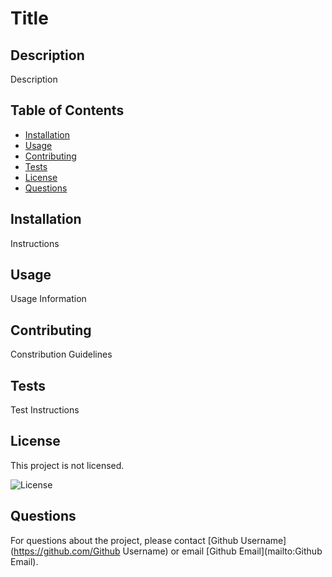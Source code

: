 
  # Title
  
  ## Description
  Description
  
  ## Table of Contents
  - [Installation](#installation)
  - [Usage](#usage)
  - [Contributing](#contributing)
  - [Tests](#tests)
  - [License](#license)
  - [Questions](#questions)
  
  ## Installation
  Instructions
  
  ## Usage
  Usage Information
  
  ## Contributing
  Constribution Guidelines
  
  ## Tests
  Test Instructions
  
  ## License
  
 This project is not licensed.
  
![License](https://img.shields.io/badge/License-None-brightgreen)
  
  ## Questions
  For questions about the project, please contact [Github Username](https://github.com/Github Username) or email [Github Email](mailto:Github Email).
  